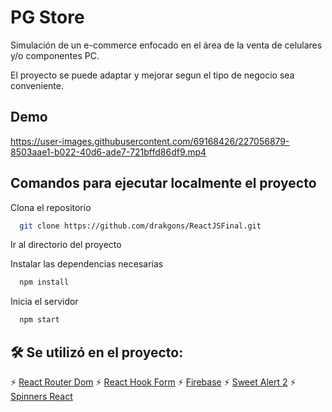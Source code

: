 
# PG Store

Simulación de un e-commerce enfocado en el área de la venta de celulares y/o componentes PC.

El proyecto se puede adaptar y mejorar segun el tipo de negocio sea conveniente.

## Demo



https://user-images.githubusercontent.com/69168426/227056879-8503aae1-b022-40d6-ade7-721bffd86df9.mp4



## Comandos para ejecutar localmente el proyecto

Clona el repositorio

```bash
  git clone https://github.com/drakgons/ReactJSFinal.git
```

Ir al directorio del proyecto


Instalar las dependencias necesarias

```bash
  npm install
```

Inicia el servidor

```bash
  npm start
```



## 🛠 Se utilizó en el proyecto:

⚡️ [React Router Dom](https://www.npmjs.com/package/react-router-dom) 
⚡️ [React Hook Form](https://react-hook-form.com/get-started)
⚡️ [Firebase](https://firebase.google.com/docs?gclid=CjwKCAjwt7SWBhAnEiwAx8ZLak5Xr5QLGL7b3O2DIsKPCS7X1qoXYug8UW12DXSMCFc6gQx6bTITaxoCO70QAvD_BwE&gclsrc=aw.ds)
⚡️ [Sweet Alert 2](https://sweetalert2.github.io/)
⚡️ [Spinners React](https://www.npmjs.com/package/spinners-react)






